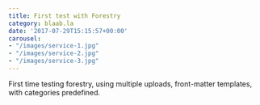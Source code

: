 ```yaml
---
title: First test with Forestry
category: blaab.la
date: '2017-07-29T15:15:57+00:00'
carousel:
- "/images/service-1.jpg"
- "/images/service-2.jpg"
- "/images/service-3.jpg"
---
```



First time testing forestry, using multiple uploads, front-matter templates, with categories predefined.